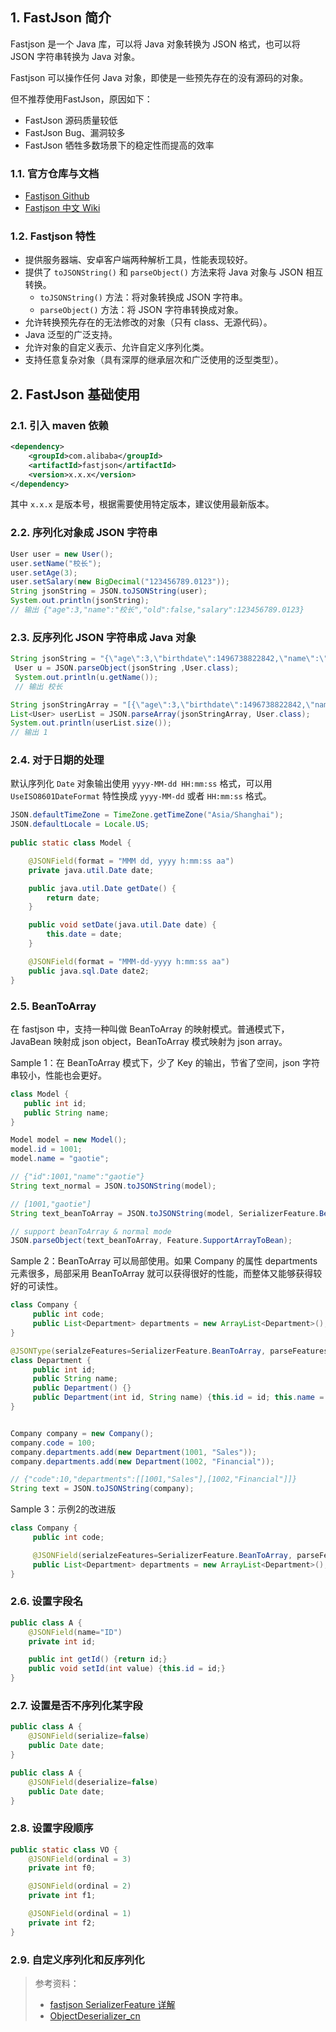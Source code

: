 ## 1. FastJson 简介

Fastjson 是一个 Java 库，可以将 Java 对象转换为 JSON 格式，也可以将 JSON 字符串转换为 Java 对象。

Fastjson 可以操作任何 Java 对象，即使是一些预先存在的没有源码的对象。

但不推荐使用FastJson，原因如下：

- FastJson 源码质量较低
- FastJson Bug、漏洞较多
- FastJson 牺牲多数场景下的稳定性而提高的效率

### 1.1. 官方仓库与文档

- [Fastjson Github](https://github.com/alibaba/fastjson)
- [Fastjson 中文 Wiki](https://github.com/alibaba/fastjson/wiki/Quick-Start-CN)

### 1.2. Fastjson 特性

- 提供服务器端、安卓客户端两种解析工具，性能表现较好。
- 提供了 `toJSONString()` 和 `parseObject()` 方法来将 Java 对象与 JSON 相互转换。
    - `toJSONString()` 方法：将对象转换成 JSON 字符串。
    - `parseObject()` 方法：将 JSON 字符串转换成对象。
- 允许转换预先存在的无法修改的对象（只有 class、无源代码）。
- Java 泛型的广泛支持。
- 允许对象的自定义表示、允许自定义序列化类。
- 支持任意复杂对象（具有深厚的继承层次和广泛使用的泛型类型）。

## 2. FastJson 基础使用

### 2.1. 引入 maven 依赖

```xml
<dependency>
    <groupId>com.alibaba</groupId>
    <artifactId>fastjson</artifactId>
    <version>x.x.x</version>
</dependency>
```

其中 `x.x.x` 是版本号，根据需要使用特定版本，建议使用最新版本。

### 2.2. 序列化对象成 JSON 字符串

```java
User user = new User();
user.setName("校长");
user.setAge(3);
user.setSalary(new BigDecimal("123456789.0123"));
String jsonString = JSON.toJSONString(user);
System.out.println(jsonString);
// 输出 {"age":3,"name":"校长","old":false,"salary":123456789.0123}
```

### 2.3. 反序列化 JSON 字符串成 Java 对象

```java
String jsonString = "{\"age\":3,\"birthdate\":1496738822842,\"name\":\"校长\",\"old\":true,\"salary\":123456789.0123}";
 User u = JSON.parseObject(jsonString ,User.class);
 System.out.println(u.getName());
 // 输出 校长

String jsonStringArray = "[{\"age\":3,\"birthdate\":1496738822842,\"name\":\"校长\",\"old\":true,\"salary\":123456789.0123}]";
List<User> userList = JSON.parseArray(jsonStringArray, User.class);
System.out.println(userList.size());
// 输出 1
```

### 2.4. 对于日期的处理

默认序列化 `Date` 对象输出使用 `yyyy-MM-dd HH:mm:ss` 格式，可以用 `UseISO8601DateFormat` 特性换成 `yyyy-MM-dd` 或者 `HH:mm:ss` 格式。

```java
JSON.defaultTimeZone = TimeZone.getTimeZone("Asia/Shanghai");
JSON.defaultLocale = Locale.US;
        
public static class Model {

    @JSONField(format = "MMM dd, yyyy h:mm:ss aa")
    private java.util.Date date;

    public java.util.Date getDate() {
        return date;
    }

    public void setDate(java.util.Date date) {
        this.date = date;
    }

    @JSONField(format = "MMM-dd-yyyy h:mm:ss aa")
    public java.sql.Date date2;
}
```

### 2.5. BeanToArray

在 fastjson 中，支持一种叫做 BeanToArray 的映射模式。普通模式下，JavaBean 映射成 json object，BeanToArray 模式映射为 json array。

Sample 1：在 BeanToArray 模式下，少了 Key 的输出，节省了空间，json 字符串较小，性能也会更好。

```java
class Model {
   public int id;
   public String name;
}

Model model = new Model();
model.id = 1001;
model.name = "gaotie";

// {"id":1001,"name":"gaotie"}
String text_normal = JSON.toJSONString(model); 

// [1001,"gaotie"]
String text_beanToArray = JSON.toJSONString(model, SerializerFeature.BeanToArray); 

// support beanToArray & normal mode
JSON.parseObject(text_beanToArray, Feature.SupportArrayToBean); 
```

Sample 2：BeanToArray 可以局部使用。如果 Company 的属性 departments 元素很多，局部采用 BeanToArray 就可以获得很好的性能，而整体又能够获得较好的可读性。

```java
class Company {
     public int code;
     public List<Department> departments = new ArrayList<Department>();
}

@JSONType(serialzeFeatures=SerializerFeature.BeanToArray, parseFeatures=Feature.SupportArrayToBean)
class Department {
     public int id;
     public String name;
     public Department() {}
     public Department(int id, String name) {this.id = id; this.name = name;}
}


Company company = new Company();
company.code = 100;
company.departments.add(new Department(1001, "Sales"));
company.departments.add(new Department(1002, "Financial"));

// {"code":10,"departments":[[1001,"Sales"],[1002,"Financial"]]}
String text = JSON.toJSONString(company); 
```

Sample 3：示例2的改进版

```java
class Company {
     public int code;

     @JSONField(serialzeFeatures=SerializerFeature.BeanToArray, parseFeatures=Feature.SupportArrayToBean)
     public List<Department> departments = new ArrayList<Department>();
}
```

### 2.6. 设置字段名

```java
public class A {
    @JSONField(name="ID")
    private int id;

    public int getId() {return id;}
    public void setId(int value) {this.id = id;}
}
```

### 2.7. 设置是否不序列化某字段

```java
public class A {
    @JSONField(serialize=false)
    public Date date;
}

public class A {
    @JSONField(deserialize=false)
    public Date date;
}
```

### 2.8. 设置字段顺序

```java
public static class VO {
    @JSONField(ordinal = 3)
    private int f0;

    @JSONField(ordinal = 2)
    private int f1;

    @JSONField(ordinal = 1)
    private int f2;
}
```

### 2.9. 自定义序列化和反序列化

> 参考资料：
>
> - [fastjson SerializerFeature 详解](https://blog.csdn.net/u010246789/article/details/52539576)
> - [ObjectDeserializer_cn](https://github.com/alibaba/fastjson/wiki/ObjectDeserializer_cn)
